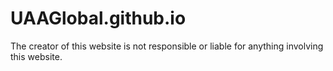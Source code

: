 # UAAGlobal.github.io

The creator of this website is not responsible or liable for anything involving this website.
